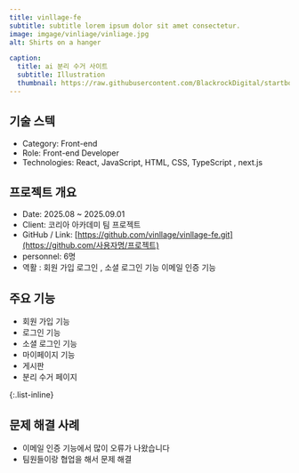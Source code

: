 ```yaml
---
title: vinllage-fe
subtitle: subtitle lorem ipsum dolor sit amet consectetur.
image: imgage/vinliage/vinliage.jpg
alt: Shirts on a hanger

caption:
  title: ai 분리 수거 사이트 
  subtitle: Illustration
  thumbnail: https://raw.githubusercontent.com/BlackrockDigital/startbootstrap-agency/master/src/assets/img/portfolio/01-thumbnail.jpg
---
```

## 기술 스텍 
- Category: Front-end
- Role: Front-end Developer
- Technologies: React, JavaScript, HTML, CSS, TypeScript , next.js


## 프로젝트 개요
- Date: 2025.08 ~ 2025.09.01
- Client: 코리아 아카데미 팀 프로젝트
- GitHub / Link: [https://github.com/vinllage/vinllage-fe.git](https://github.com/사용자명/프로젝트)
- personnel: 6명
- 역활 : 회원 가입 로그인 , 소셜 로그인 기능 이메일 인증 기능 

## 주요 기능 
-  회원 가입 기능 
-  로그인 기능 
-  소셜 로그인 기능 
-  마이페이지 기능 
-  게시판 
-  분리 수거 페이지

{:.list-inline}

## 문제 해결 사례
- 이메일 인증 기능에서 많이 오류가 나왔습니다
- 팀원들이랑 협업을 해서 문제 해결 